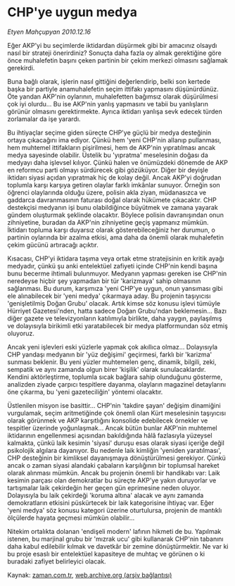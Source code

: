 # CHP'ye uygun medya

*Etyen Mahçupyan 2010.12.16*

<td class="columnist-detail">
<p>Eğer AKP'yi bu seçimlerde iktidardan düşürmek gibi bir amacınız olsaydı nasıl bir strateji önerirdiniz? Sonuçta daha fazla oy almak gerektiğine göre önce muhalefetin başını çeken partinin bir çekim merkezi olmasını sağlamak gerekirdi.</p>
<p>
<div id="haberMetinDiv">
<p>Buna bağlı olarak, işlerin nasıl gittiğini değerlendirip, belki son kertede başka bir partiyle anamuhalefetin seçim ittifakı yapmasını düşünürdünüz. Öte yandan AKP'nin oylarının, muhalefetten bağımsız olarak düşürülmesi çok iyi olurdu... Bu ise AKP'nin yanlış yapmasını ve tabii bu yanlışların görünür olmasını gerektirmekte. Ayrıca iktidarı yanlışa sevk edecek türden zorlamalar da işe yarardı.
<p>Bu ihtiyaçlar seçime giden süreçte CHP'ye güçlü bir medya desteğinin ortaya çıkacağını ima ediyor. Çünkü hem 'yeni CHP'nin allanıp pullanması, hem muhtemel ittifakların pişirilmesi, hem de AKP'nin yıpratılması ancak medya sayesinde olabilir. Üstelik bu 'yıpratma' meselesinin doğası da medyayı daha işlevsel kılıyor. Çünkü halen ve önümüzdeki dönemde de AKP en reformcu parti olmayı sürdürecek gibi gözüküyor. Diğer bir deyişle iktidarı siyasi açıdan yıpratmak hiç de kolay değil. Ancak AKP'yi doğrudan toplumla karşı karşıya getiren olaylar farklı imkânlar sunuyor. Örneğin son öğrenci olaylarında olduğu üzere, polisin akla ziyan, müdanasızca ve gaddarca davranmasının faturası doğal olarak hükümete çıkacaktır. CHP destekçisi medyanın işi bunu olabildiğince büyütmek ve zamana yayarak gündem oluşturmak şeklinde olacaktır. Böylece polisin davranışından onun zihniyetine, buradan da AKP'nin zihniyetine geçiş yapmanız mümkün. İktidarı topluma karşı duyarsız olarak gösterebileceğiniz her durumun, o partinin oylarında bir azalma etkisi, ama daha da önemli olarak muhalefetin çekim gücünü artıracağı açıktır.
<p>Kısacası, CHP'yi iktidara taşıma veya ortak etme stratejisinin en kritik ayağı medyadır, çünkü şu anki entelektüel zafiyeti içinde CHP'nin kendi başına bunu becerme ihtimali bulunmuyor. Medyanın yapması gereken ise CHP'nin neredeyse hiçbir şey yapmadan bir tür 'karizmaya' sahip olmasının sağlanması. Bu durum, karşımıza 'yeni CHP'ye uygun, onun yansıması gibi ele alınabilecek bir 'yeni medya' çıkarmaya aday. Bu projenin taşıyıcısı 'genişletilmiş Doğan Grubu' olacak. Artık kimse söz konusu işlevi tümüyle Hürriyet Gazetesi'nden, hatta sadece Doğan Grubu'ndan beklemesin... Bazı diğer gazete ve televizyonların katılımıyla birlikte, daha yaygın, paylaşılmış ve dolayısıyla birikimli etki yaratabilecek bir medya platformundan söz etmiş oluyoruz.
<p>Ancak yeni işlevleri eski yüzlerle yapmak çok akıllıca olmaz... Dolayısıyla CHP yandaşı medyanın bir 'yüz değişimi' geçirmesi, farklı bir 'karizma' sunması beklenir. Bu yeni yüzler muhtemelen genç, dinamik, bilgili, zeki, sempatik ve aynı zamanda olgun birer 'kişilik' olarak sunulacaklardır. Kendini aktörleştirme, toplumla sıcak bağlara sahip olunduğunu gösterme, analizden ziyade çarpıcı tespitlere dayanma, olayların magazinel detaylarını öne çıkarma, bu 'yeni gazeteciliğin' yöntemi olacaktır.
<p>Üstlenilen misyon ise basittir... CHP'nin 'takdire şayan' değişim dinamiğini vurgulamak, seçim aritmetiğinde çok önemli olan Kürt meselesinin taşıyıcısı olarak görünmek ve AKP karşıtlığını konsolide edebilecek örnekler ve tespitler üzerinde yoğunlaşmak... Ancak bütün bunlar AKP'nin muhtemel iktidarının engellenmesi açısından bakıldığında hâlâ fazlasıyla yüzeysel kalmakta, çünkü laik kesimin 'siyasi' duruşu esas olarak siyasi içeriğe değil psikolojik algılara dayanıyor. Bu nedenle laik kimliğin 'yeniden yaratılması', CHP desteğinin bir kimliksel dayanışmaya dönüştürülmesi gerekiyor. Çünkü ancak o zaman siyasi alandaki çabaların karşılığının bir toplumsal hareket olarak alınması mümkün. Ancak bu projenin önemli bir handikabı var: Laik kesimin parçası olan demokratlar bu süreçte AKP'ye yakın duruyorlar ve tartışmalar laik çekirdeğin her geçen gün eprimesine neden oluyor. Dolayısıyla bu laik çekirdeği 'koruma altına' alacak ve aynı zamanda demokratların etkisini püskürtecek bir laik kategorisine ihtiyaç var. Eğer 'yeni medya' söz konusu kategori üzerine oturtulursa, projenin de mantıklı ölçülerde hayata geçmesi mümkün olabilir...
<p>Nitekim ortalıkta dolanan 'endişeli modern' lafının hikmeti de bu. Yapılmak istenen, bu marjinal grubu bir 'mızrak ucu' gibi kullanarak CHP'nin tabanını daha kabul edilebilir kılmak ve davetkâr bir zemine dönüştürmektir. Ne var ki bu proje esaslı bir entelektüel kapasiteye de muhtaç ve görünen o ki buradaki zafiyet belirleyici olacak. </p></p></p></p></p></p></div>
</p>
<a href="http://web.archive.org/web/20101227011152/mailto:e.mahcupyan@zaman.com.tr">
</a></td>

Kaynak: [zaman.com.tr](http://zaman.com.tr/yazar.do?yazino=1065741), [web.archive.org (arşiv bağlantısı)](http://web.archive.org/web/20101227011152/http://www.zaman.com.tr:80/yazar.do?yazino=1065741)
